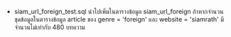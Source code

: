* siam_url_foreign_test.sql นำไปเพิ่มในตารางข้อมูล siam_url_foreign ถ้าหากจำนวนชุดข้อมูลในตารางข้อมูล article ของ genre = 'foreign' และ website = 'siamrath' มีจำนวนไม่เท่ากับ 480 บทความ
